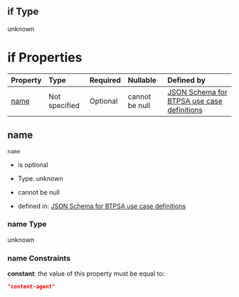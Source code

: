## if Type

unknown

# if Properties

| Property      | Type          | Required | Nullable       | Defined by                                                                                                                                                                                                        |
| :------------ | :------------ | :------- | :------------- | :---------------------------------------------------------------------------------------------------------------------------------------------------------------------------------------------------------------- |
| [name](#name) | Not specified | Optional | cannot be null | [JSON Schema for BTPSA use case definitions](btpsa-usecase-properties-services-items-allof-1-then-allof-21-if-properties-name.md "undefined#/properties/services/items/allOf/1/then/allOf/21/if/properties/name") |

## name



`name`

*   is optional

*   Type: unknown

*   cannot be null

*   defined in: [JSON Schema for BTPSA use case definitions](btpsa-usecase-properties-services-items-allof-1-then-allof-21-if-properties-name.md "undefined#/properties/services/items/allOf/1/then/allOf/21/if/properties/name")

### name Type

unknown

### name Constraints

**constant**: the value of this property must be equal to:

```json
"content-agent"
```

